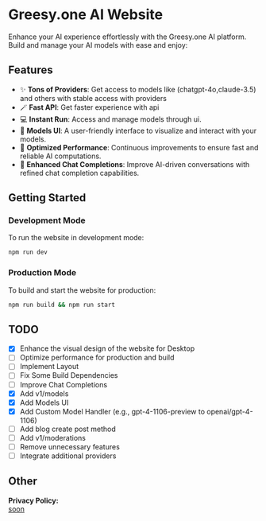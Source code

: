 # Greesy.one AI Website

Enhance your AI experience effortlessly with the Greesy.one AI platform. Build and manage your AI models with ease and enjoy:

## Features

- ✨ **Tons of Providers**: Get access to models like (chatgpt-4o,claude-3.5) and others with stable access with providers
- 🪄 **Fast API**: Get faster experience with api
- 💻 **Instant Run**: Access and manage models through ui.
- 🎨 **Models UI**: A user-friendly interface to visualize and interact with your models.
- 🚀 **Optimized Performance**: Continuous improvements to ensure fast and reliable AI computations.
- 💬 **Enhanced Chat Completions**: Improve AI-driven conversations with refined chat completion capabilities.

## Getting Started

### Development Mode

To run the website in development mode:

```bash
npm run dev
```

### Production Mode

To build and start the website for production:

```bash
npm run build && npm run start
```

## TODO

- [x] Enhance the visual design of the website for Desktop
- [ ] Optimize performance for production and build
- [ ] Implement Layout
- [ ] Fix Some Build Dependencies
- [ ] Improve Chat Completions
- [x] Add v1/models
- [x] Add Models UI
- [x] Add Custom Model Handler (e.g., gpt-4-1106-preview to openai/gpt-4-1106)
- [ ] Add blog create post method
- [ ] Add v1/moderations
- [ ] Remove unnecessary features
- [ ] Integrate additional providers

## Other

**Privacy Policy:**  
[soon](https://nicatdcw.dev)
